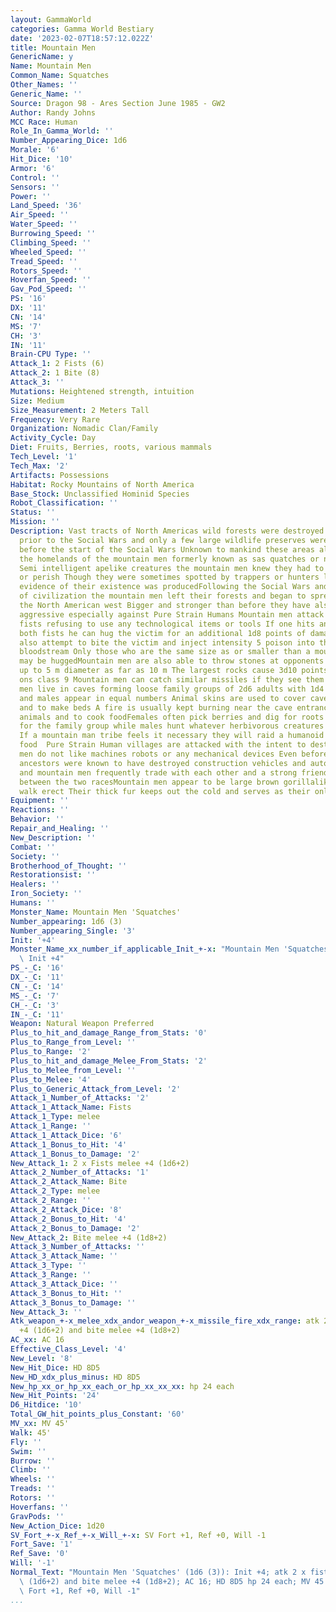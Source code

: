 ```yaml
---
layout: GammaWorld
categories: Gamma World Bestiary
date: '2023-02-07T18:57:12.022Z'
title: Mountain Men
GenericName: y
Name: Mountain Men
Common_Name: Squatches
Other_Names: ''
Generic_Name: ''
Source: Dragon 98 - Ares Section June 1985 - GW2
Author: Randy Johns
MCC Race: Human
Role_In_Gamma_World: ''
Number_Appearing_Dice: 1d6
Morale: '6'
Hit_Dice: '10'
Armor: '6'
Control: ''
Sensors: ''
Power: ''
Land_Speed: '36'
Air_Speed: ''
Water_Speed: ''
Burrowing_Speed: ''
Climbing_Speed: ''
Wheeled_Speed: ''
Tread_Speed: ''
Rotors_Speed: ''
Hoverfan_Speed: ''
Gav_Pod_Speed: ''
PS: '16'
DX: '11'
CN: '14'
MS: '7'
CH: '3'
IN: '11'
Brain-CPU Type: ''
Attack_1: 2 Fists (6)
Attack_2: 1 Bite (8)
Attack_3: ''
Mutations: Heightened strength, intuition
Size: Medium
Size_Measurement: 2 Meters Tall
Frequency: Very Rare
Organization: Nomadic Clan/Family
Activity_Cycle: Day
Diet: Fruits, Berries, roots, various mammals
Tech_Level: '1'
Tech_Max: '2'
Artifacts: Possessions
Habitat: Rocky Mountains of North America
Base_Stock: Unclassified Hominid Species
Robot_Classification: ''
Status: ''
Mission: ''
Description: Vast tracts of North Americas wild forests were destroyed in the years
  prior to the Social Wars and only a few large wildlife preserves were in existence
  before the start of the Social Wars Unknown to mankind these areas also served as
  the homelands of the mountain men formerly known as sas quatches or now squatches
  Semi intelligent apelike creatures the mountain men knew they had to avoid humans
  or perish Though they were sometimes spotted by trappers or hunters little hard
  evidence of their existence was producedFollowing the Social Wars and the disruption
  of civilization the mountain men left their forests and began to spread through
  the North American west Bigger and stronger than before they have also become more
  aggressive especially against Pure Strain Humans Mountain men attack with their
  fists refusing to use any technological items or tools If one hits an opponent with
  both fists he can hug the victim for an additional 1d8 points of damage and he will
  also attempt to bite the victim and inject intensity 5 poison into the oppo nents
  bloodstream Only those who are the same size as or smaller than a moun tain man
  may be huggedMountain men are also able to throw stones at opponents hurling rocks
  up to 5 m diameter as far as 10 m The largest rocks cause 3d10 points damage weap
  ons class 9 Mountain men can catch similar missiles if they see them coming firstMountain
  men live in caves forming loose family groups of 2d6 adults with 1d4 children Females
  and males appear in equal numbers Animal skins are used to cover cave entrances
  and to make beds A fire is usually kept burning near the cave entrance to ward off
  animals and to cook foodFemales often pick berries and dig for roots to get food
  for the family group while males hunt whatever herbivorous creatures live nearby
  If a mountain man tribe feels it necessary they will raid a humanoid village for
  food  Pure Strain Human villages are attacked with the intent to destroy them completelyMountain
  men do not like machines robots or any mechanical devices Even before the war their
  ancestors were known to have destroyed construction vehicles and automobiles Wardents
  and mountain men frequently trade with each other and a strong friendship exists
  between the two racesMountain men appear to be large brown gorillalike beings who
  walk erect Their thick fur keeps out the cold and serves as their only body armor
Equipment: ''
Reactions: ''
Behavior: ''
Repair_and_Healing: ''
New_Description: ''
Combat: ''
Society: ''
Brotherhood_of_Thought: ''
Restorationsist: ''
Healers: ''
Iron_Society: ''
Humans: ''
Monster_Name: Mountain Men 'Squatches'
Number_appearing: 1d6 (3)
Number_appearing_Single: '3'
Init: '+4'
Monster_Name_xx_number_if_applicable_Init_+-x: "Mountain Men 'Squatches' (1d6 (3)):\
  \ Init +4"
PS_-_C: '16'
DX_-_C: '11'
CN_-_C: '14'
MS_-_C: '7'
CH_-_C: '3'
IN_-_C: '11'
Weapon: Natural Weapon Preferred
Plus_to_hit_and_damage_Range_from_Stats: '0'
Plus_to_Range_from_Level: ''
Plus_to_Range: '2'
Plus_to_hit_and_damage_Melee_From_Stats: '2'
Plus_to_Melee_from_Level: ''
Plus_to_Melee: '4'
Plus_to_Generic_Attack_from_Level: '2'
Attack_1_Number_of_Attacks: '2'
Attack_1_Attack_Name: Fists
Attack_1_Type: melee
Attack_1_Range: ''
Attack_1_Attack_Dice: '6'
Attack_1_Bonus_to_Hit: '4'
Attack_1_Bonus_to_Damage: '2'
New_Attack_1: 2 x Fists melee +4 (1d6+2)
Attack_2_Number_of_Attacks: '1'
Attack_2_Attack_Name: Bite
Attack_2_Type: melee
Attack_2_Range: ''
Attack_2_Attack_Dice: '8'
Attack_2_Bonus_to_Hit: '4'
Attack_2_Bonus_to_Damage: '2'
New_Attack_2: Bite melee +4 (1d8+2)
Attack_3_Number_of_Attacks: ''
Attack_3_Attack_Name: ''
Attack_3_Type: ''
Attack_3_Range: ''
Attack_3_Attack_Dice: ''
Attack_3_Bonus_to_Hit: ''
Attack_3_Bonus_to_Damage: ''
New_Attack_3: ''
Atk_weapon_+-x_melee_xdx_andor_weapon_+-x_missile_fire_xdx_range: atk 2 x fists melee
  +4 (1d6+2) and bite melee +4 (1d8+2)
AC_xx: AC 16
Effective_Class_Level: '4'
New_Level: '8'
New_Hit_Dice: HD 8D5
New_HD_xdx_plus_minus: HD 8D5
New_hp_xx_or_hp_xx_each_or_hp_xx_xx_xx: hp 24 each
New_Hit_Points: '24'
D6_Hitdice: '10'
Total_GW_hit_points_plus_Constant: '60'
MV_xx: MV 45'
Walk: 45'
Fly: ''
Swim: ''
Burrow: ''
Climb: ''
Wheels: ''
Treads: ''
Rotors: ''
Hoverfans: ''
GravPods: ''
New_Action_Dice: 1d20
SV_Fort_+-x_Ref_+-x_Will_+-x: SV Fort +1, Ref +0, Will -1
Fort_Save: '1'
Ref_Save: '0'
Will: '-1'
Normal_Text: "Mountain Men 'Squatches' (1d6 (3)): Init +4; atk 2 x fists melee +4\
  \ (1d6+2) and bite melee +4 (1d8+2); AC 16; HD 8D5 hp 24 each; MV 45' ; 1d20; SV\
  \ Fort +1, Ref +0, Will -1"
...
```

